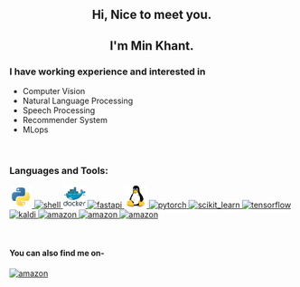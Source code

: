 <h2 align="center">Hi, Nice to meet you.</h2>
<h2 align="center">I'm Min Khant.</h2>


### I have working experience and interested in
- Computer Vision
- Natural Language Processing
- Speech Processing
- Recommender System
- MLops

<br>

<h3 align="left">Languages and Tools:</h3>
<p align="left">
<a href="https://www.python.org" target="_blank"> <img src="https://raw.githubusercontent.com/devicons/devicon/master/icons/python/python-original.svg" alt="python" width="40" height="40"/> </a><a href="https://www.gnu.org/software/bash/" target="_blank"><img src="https://upload.wikimedia.org/wikipedia/commons/thumb/2/20/Bash_Logo_black_and_white_icon_only.svg/512px-Bash_Logo_black_and_white_icon_only.svg.png?20180723054438" alt="shell" width="40" height="40"/> </a><a href="https://www.docker.com/" target="_blank"><img src="https://raw.githubusercontent.com/devicons/devicon/master/icons/docker/docker-original-wordmark.svg" alt="docker" width="40" height="40"/> </a> <a href="https://fastapi.tiangolo.com/" target="_blank"><img src="https://cdn.worldvectorlogo.com/logos/fastapi-1.svg" alt="fastapi" width="40" height="40"/> </a><a href="https://www.linux.org/" target="_blank"> <img src="https://raw.githubusercontent.com/devicons/devicon/master/icons/linux/linux-original.svg" alt="linux" width="40" height="40"/> </a><a href="https://pytorch.org/" target="_blank"> <img src="https://www.vectorlogo.zone/logos/pytorch/pytorch-icon.svg" alt="pytorch" width="40" height="40"/> </a> <a href="https://scikit-learn.org/" target="_blank"> <img src="https://upload.wikimedia.org/wikipedia/commons/0/05/Scikit_learn_logo_small.svg" alt="scikit_learn" width="40" height="40"/> </a> <a href="https://www.tensorflow.org" target="_blank"> <img src="https://www.vectorlogo.zone/logos/tensorflow/tensorflow-icon.svg" alt="tensorflow" width="40" height="40"/> </a> <a href="https://kaldi-asr.org/" target="_blank"> <img src="https://kaldi-asr.org/kaldi_logo.png" alt="kaldi" width="40" height="40"/> </a> <a href="https://aws.amazon.com/" target="_blank"> <img src="https://upload.wikimedia.org/wikipedia/commons/thumb/9/93/Amazon_Web_Services_Logo.svg/2560px-Amazon_Web_Services_Logo.svg.png" alt="amazon" width="40" height="40"/> </a> <a href="https://dvc.org/doc" target="_blank"> <img src="https://repository-images.githubusercontent.com/83878269/a5c64400-8fdd-11ea-9851-ec57bc168db5" alt="amazon" width="60" height="40"/> </a><a href="https://mlflow.org/" target="_blank"> <img src="https://www.databricks.com/wp-content/uploads/2021/06/MLflow-logo-pos-TM-1.png" alt="amazon" width="60" height="40"/> </a> </p>

<br>

#### You can also find me on- 

<p>
<a href="https://www.linkedin.com/in/min-khant-maung-maung-57628a135/" target="_blank"> <img src="https://img.icons8.com/color/48/000000/linkedin.png" alt="amazon" width="40" height="40"/> </a>
</p>


